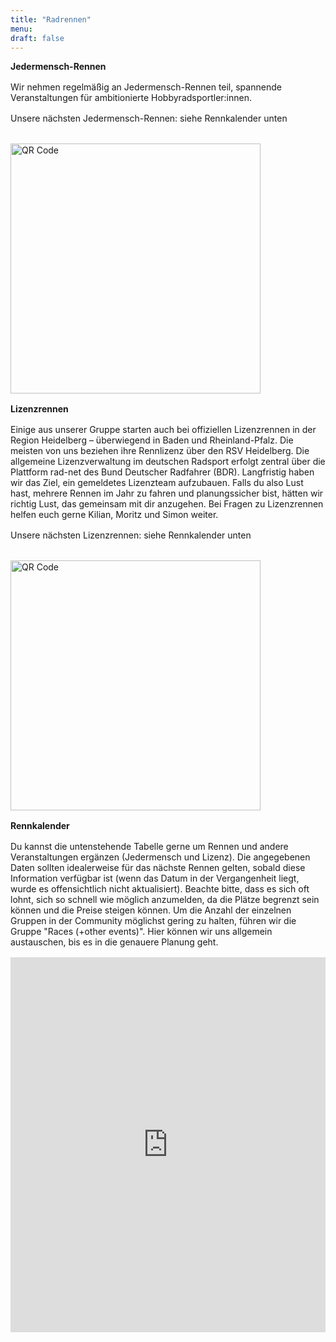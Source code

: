 ```yaml
---
title: "Radrennen"
menu:
draft: false
---
```


**Jedermensch-Rennen**
<div style="margin-top: 1.0rem;"></div>

Wir nehmen regelmäßig an Jedermensch-Rennen teil, spannende Veranstaltungen für ambitionierte Hobbyradsportler:innen.

<div style="margin-top: 1.0rem;"></div>

Unsere nächsten Jedermensch-Rennen: siehe Rennkalender unten
<div style="margin-top: 1.0rem;"></div>

<div style="margin-top: 2rem; text-align: left;">
  <img src="/images/jedermenschrennen.jpg" alt="QR Code" width="400">
</div>

<div style="margin-top: 1.0rem;"></div>

**Lizenzrennen**
<div style="margin-top: 1.0rem;"></div>

Einige aus unserer Gruppe starten auch bei offiziellen Lizenzrennen in der Region Heidelberg – überwiegend in Baden und Rheinland-Pfalz. Die meisten von uns beziehen ihre Rennlizenz über den RSV Heidelberg. Die allgemeine Lizenzverwaltung im deutschen Radsport erfolgt zentral über die Plattform rad-net des Bund Deutscher Radfahrer (BDR). Langfristig haben wir das Ziel, ein gemeldetes Lizenzteam aufzubauen. Falls du also Lust hast, mehrere Rennen im Jahr zu fahren und planungssicher bist, hätten wir richtig Lust, das gemeinsam mit dir anzugehen. Bei Fragen zu Lizenzrennen helfen euch gerne Kilian, Moritz und Simon weiter.
<div style="margin-top: 1.0rem;"></div>

Unsere nächsten Lizenzrennen: siehe Rennkalender unten
<div style="margin-top: 1.0rem;"></div>

<div style="margin-top: 2rem; text-align: left;"> <img src="/images/radrennen.jpg" alt="QR Code" width="400"> </div>

<div style="margin-top: 1.0rem;"></div>

**Rennkalender**
<div style="margin-top: 1.0rem;"></div>

Du kannst die untenstehende Tabelle gerne um Rennen und andere Veranstaltungen ergänzen (Jedermensch und Lizenz). Die angegebenen Daten sollten idealerweise für das nächste Rennen gelten, sobald diese Information verfügbar ist (wenn das Datum in der Vergangenheit liegt, wurde es offensichtlich nicht aktualisiert). Beachte bitte, dass es sich oft lohnt, sich so schnell wie möglich anzumelden, da die Plätze begrenzt sein können und die Preise steigen können. Um die Anzahl der einzelnen Gruppen in der Community möglichst gering zu halten, führen wir die Gruppe "Races (+other events)". Hier können wir uns allgemein austauschen, bis es in die genauere Planung geht.
<div style="margin-top: 1.0rem;"></div> 

<iframe src="https://docs.google.com/spreadsheets/d/16T2Kt1MdoMDWPzFEKbqDxN85PsMU_85Ga7VAbcS4A8k/edit?usp=sharing" width="100%" height="600" frameborder="0"> </iframe>







